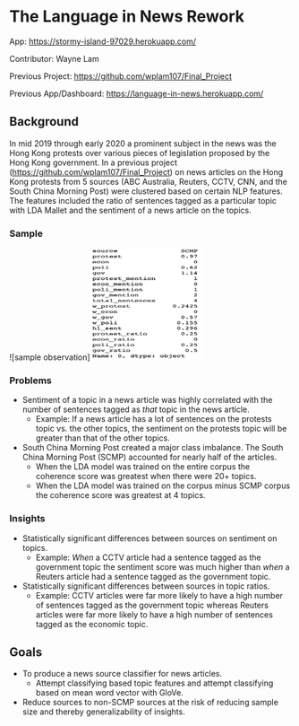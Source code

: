# The Language in News Rework

App: https://stormy-island-97029.herokuapp.com/

Contributor: Wayne Lam

Previous Project: https://github.com/wplam107/Final_Project

Previous App/Dashboard: https://language-in-news.herokuapp.com/

## Background
In mid 2019 through early 2020 a prominent subject in the news was the Hong Kong protests over various pieces of legislation proposed by the Hong Kong government.   In a previous project (https://github.com/wplam107/Final_Project) on news articles on the Hong Kong protests from 5 sources (ABC Australia, Reuters, CCTV, CNN, and the South China Morning Post) were clustered based on certain NLP features.  The features included the ratio of sentences tagged as a particular topic with LDA Mallet and the sentiment of a news article on the topics.

### Sample
![sample observation]<img src="notebooks/imgs/sample_art.png" height="200" width="200">

### Problems
- Sentiment of a topic in a news article was highly correlated with the number of sentences tagged as *that* topic in the news article.
  - Example: If a news article has a lot of sentences on the protests topic vs. the other topics, the sentiment on the protests topic will be greater than that of the other topics.
- South China Morning Post created a major class imbalance.  The South China Morning Post (SCMP) accounted for nearly half of the articles.
  - When the LDA model was trained on the entire corpus the coherence score was greatest when there were 20+ topics.
  - When the LDA model was trained on the corpus minus SCMP corpus the coherence score was greatest at 4 topics.

### Insights
- Statistically significant differences between sources on sentiment on topics.
  - Example: *When* a CCTV article had a sentence tagged as the government topic the sentiment score was much higher than *when* a Reuters article had a sentence tagged as the government topic.
- Statistically significant differences between sources in topic ratios.
  - Example: CCTV articles were far more likely to have a high number of sentences tagged as the government topic whereas Reuters articles were far more likely to have a high number of sentences tagged as the economic topic.

## Goals
- To produce a news source classifier for news articles.
  - Attempt classifying based topic features and attempt classifying based on mean word vector with GloVe.
- Reduce sources to non-SCMP sources at the risk of reducing sample size and thereby generalizability of insights.
